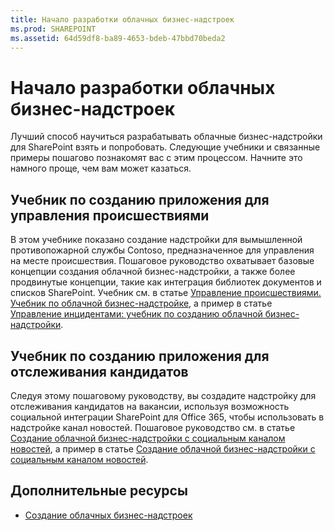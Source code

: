 ```yaml
---
title: Начало разработки облачных бизнес-надстроек
ms.prod: SHAREPOINT
ms.assetid: 64d59df8-ba89-4653-bdeb-47bbd70beda2
---
```



# Начало разработки облачных бизнес-надстроек
Лучший способ научиться разрабатывать облачные бизнес-надстройки для SharePoint взять и попробовать. Следующие учебники и связанные примеры пошагово познакомят вас с этим процессом. Начните это намного проще, чем вам может казаться.






## Учебник по созданию приложения для управления происшествиями

В этом учебнике показано создание надстройки для вымышленной противопожарной службы Contoso, предназначенное для управления на месте происшествия. Пошаговое руководство охватывает базовые концепции создания облачной бизнес-надстройки, а также более продвинутые концепции, такие как интеграция библиотек документов и списков SharePoint. Учебник см. в статье  [Управление происшествиями. Учебник по облачной бизнес-надстройке](incident-manager-a-cloud-business-add-in-tutorial.md), а пример в статье  [Управление инцидентами: учебник по созданию облачной бизнес-надстройки](http://code.msdn.microsoft.com/Incident-Manager-A-Cloud-c32d9b04).




## Учебник по созданию приложения для отслеживания кандидатов

Следуя этому пошаговому руководству, вы создадите надстройку для отслеживания кандидатов на вакансии, используя возможность социальной интеграции SharePoint для Office 365, чтобы использовать в надстройке канал новостей. Пошаговое руководство см. в статье  [Создание облачной бизнес-надстройки с социальным каналом новостей](create-a-cloud-business-add-in-with-a-social-newsfeed.md), а пример в статье  [Создание облачной бизнес-надстройки с социальным каналом новостей](http://code.msdn.microsoft.com/Creating-a-Cloud-Business-8540c0c9).




## Дополнительные ресурсы
<a name="bk_addresources"> </a>


-  [Создание облачных бизнес-надстроек](create-cloud-business-add-ins.md)



